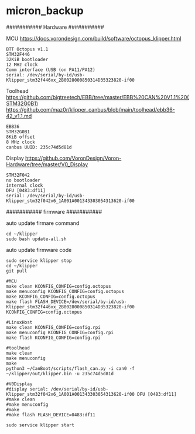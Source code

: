 # micron_backup
########### Hardware ###########

MCU
https://docs.vorondesign.com/build/software/octopus_klipper.html
	
	BTT Octopus v1.1
	STM32F446
	32KiB bootloader
	12 MHz clock
	Comm interface (USB (on PA11/PA12)
	serial: /dev/serial/by-id/usb-Klipper_stm32f446xx_2B0028000850314D35323820-if00
 


Toolhead
https://github.com/bigtreetech/EBB/tree/master/EBB%20CAN%20V1.1%20(STM32G0B1) 
	https://github.com/maz0r/klipper_canbus/blob/main/toolhead/ebb36-42_v1.1.md 
	
	EBB36 
	STM32G0B1
	8KiB offset
	8 MHz clock
	canbus UUID: 235c74d5d81d

Display
https://github.com/VoronDesign/Voron-Hardware/tree/master/V0_Display

	STM32F042
	no bootloader
	internal clock
	DFU [0483:df11]
	serial: /dev/serial/by-id/usb-Klipper_stm32f042x6_1A001A001343303054313620-if00
########### firmware ###########

auto update firmare command
~~~~~~~~~~~~~~~~~~~~~~~~~
cd ~/klipper
sudo bash update-all.sh
~~~~~~~~~~~~~~~~~~~~~~~~~
auto update firmware code
~~~~~~~~~~~~~~~~~~~~~~~~~
sudo service klipper stop
cd ~/klipper
git pull

#MCU
make clean KCONFIG_CONFIG=config.octopus
make menuconfig KCONFIG_CONFIG=config.octopus
make KCONFIG_CONFIG=config.octopus
make flash FLASH_DEVICE=/dev/serial/by-id/usb-Klipper_stm32f446xx_2B0028000850314D35323820-if00 KCONFIG_CONFIG=config.octopus

#LinuxHost
make clean KCONFIG_CONFIG=config.rpi
make menuconfig KCONFIG_CONFIG=config.rpi
make flash KCONFIG_CONFIG=config.rpi

#toolhead
make clean 
make menuconfig 
make 
python3 ~/CanBoot/scripts/flash_can.py -i can0 -f ~/klipper/out/klipper.bin -u 235c74d5d81d

#V0Display
#display serial: /dev/serial/by-id/usb-Klipper_stm32f042x6_1A001A001343303054313620-if00 DFU [0483:df11]
#make clean 
#make menuconfig 
#make
#make flash FLASH_DEVICE=0483:df11 

sudo service klipper start
~~~~~~~~~~~~~~~~~~~~~~~~~~~~~~~~~~
